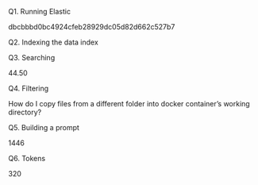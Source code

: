 Q1. Running Elastic

dbcbbbd0bc4924cfeb28929dc05d82d662c527b7

Q2. Indexing the data
index

Q3. Searching

44.50

Q4. Filtering

How do I copy files from a different folder into docker container’s working directory?

Q5. Building a prompt

1446

Q6. Tokens

320
